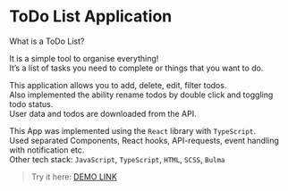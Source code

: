 # ToDo List Application
What is a ToDo List? 

It is a simple tool to organise everything! <br>
It’s a list of tasks you need to complete or things that you want to do.

This application allows you to add, delete, edit, filter todos. <br>
Also implemented the ability rename todos by double click and toggling todo status. <br>
User data and todos are downloaded from the API.
 
This App was implemented using the `React` library with `TypeScript`. <br>
Used separated Components, React hooks, API-requests, event handling with notification etc. <br>
Other tech stack: `JavaScript`, `TypeScript`, `HTML`, `SCSS`, `Bulma`

> Try it here: [DEMO LINK](https://paulvoron.github.io/todos-app/)
